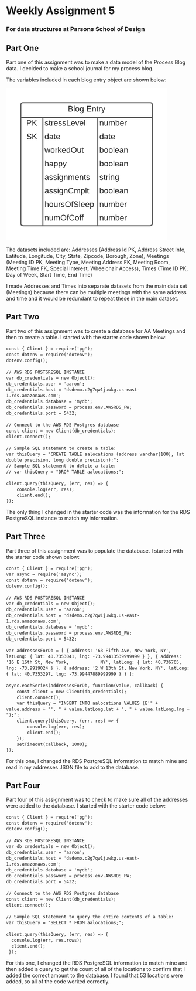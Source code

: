 # Weekly Assignment 5
### For data structures at Parsons School of Design

## Part One
Part one of this assignment was to make a data model of the Process Blog data. I decided to make a school journal for my process blog. 

The variables included in each blog entry object are shown below:

![](processBlogPlan.png)

The datasets included are:
Addresses (Address Id PK, Address Street Info, Latitude, Longitude, City, State, Zipcode, Borough, Zone),
Meetings (Meeting ID PK, Meeting Type, Meeting Address FK, Meeting Room, Meeting Time FK, Special Interest, Wheelchair Access),
Times (Time ID PK, Day of Week, Start Time, End Time)

I made Addresses and Times into separate datasets from the main data set (Meetings) because there can be multiple meetings with the same address and time and it would be redundant to repeat these in the main dataset.

## Part Two
Part two of this assignment was to create a database for AA Meetings and then to create a table. I started with the starter code shown below:

    const { Client } = require('pg');
    const dotenv = require('dotenv');
    dotenv.config();  

    // AWS RDS POSTGRESQL INSTANCE
    var db_credentials = new Object();
    db_credentials.user = 'aaron';
    db_credentials.host = 'dsdemo.c2g7qw1juwkg.us-east-1.rds.amazonaws.com';
    db_credentials.database = 'mydb';
    db_credentials.password = process.env.AWSRDS_PW;
    db_credentials.port = 5432;

    // Connect to the AWS RDS Postgres database
    const client = new Client(db_credentials);
    client.connect();

    // Sample SQL statement to create a table: 
    var thisQuery = "CREATE TABLE aalocations (address varchar(100), lat double precision, long double precision);";
    // Sample SQL statement to delete a table: 
    // var thisQuery = "DROP TABLE aalocations;"; 

    client.query(thisQuery, (err, res) => {
        console.log(err, res);
        client.end();
    });
    
 The only thing I changed in the starter code was the information for the RDS PostgreSQL instance to match my information.
 
 ## Part Three
 Part three of this assignment was to populate the database. I started with the starter code shown below:
 
    const { Client } = require('pg');
    var async = require('async');  
    const dotenv = require('dotenv');
    dotenv.config();  

    // AWS RDS POSTGRESQL INSTANCE
    var db_credentials = new Object();
    db_credentials.user = 'aaron';
    db_credentials.host = 'dsdemo.c2g7qw1juwkg.us-east-1.rds.amazonaws.com';
    db_credentials.database = 'mydb';
    db_credentials.password = process.env.AWSRDS_PW;
    db_credentials.port = 5432;

    var addressesForDb = [ { address: '63 Fifth Ave, New York, NY', latLong: { lat: 40.7353041, lng: -73.99413539999999 } }, { address: '16 E 16th St, New York,            NY', latLong: { lat: 40.736765, lng: -73.9919024 } }, { address: '2 W 13th St, New York, NY', latLong: { lat: 40.7353297, lng: -73.99447889999999 } } ];

    async.eachSeries(addressesForDb, function(value, callback) {
        const client = new Client(db_credentials);
        client.connect();
        var thisQuery = "INSERT INTO aalocations VALUES (E'" + value.address + "', " + value.latLong.lat + ", " + value.latLong.lng + ");";
        client.query(thisQuery, (err, res) => {
            console.log(err, res);
            client.end();
        });
        setTimeout(callback, 1000); 
    }); 
    
For this one, I changed the RDS PostgreSQL information to match mine and read in my addresses JSON file to add to the database. 

## Part Four
Part four of this assignment was to check to make sure all of the addresses were added to the database. I started with the starter code below:

    const { Client } = require('pg');  
    const dotenv = require('dotenv');
    dotenv.config();  

    // AWS RDS POSTGRESQL INSTANCE
    var db_credentials = new Object();
    db_credentials.user = 'aaron';
    db_credentials.host = 'dsdemo.c2g7qw1juwkg.us-east-1.rds.amazonaws.com';
    db_credentials.database = 'mydb';
    db_credentials.password = process.env.AWSRDS_PW;
    db_credentials.port = 5432;

    // Connect to the AWS RDS Postgres database
    const client = new Client(db_credentials);
    client.connect();

    // Sample SQL statement to query the entire contents of a table: 
    var thisQuery = "SELECT * FROM aalocations;";

    client.query(thisQuery, (err, res) => {
      console.log(err, res.rows);
      client.end();
     });
     
 For this one, I changed the RDS PostgreSQL information to match mine and then added a query to get the count of all of the locations to confirm that I added the correct amount to the database. I found that 53 locations were added, so all of the code worked correctly.

